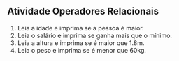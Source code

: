 ## Atividade Operadores Relacionais

1. Leia a idade e imprima se a pessoa é maior.
2. Leia o salário e imprima se ganha mais que o mínimo.
3. Leia a altura e imprima se é maior que 1.8m.
4. Leia o peso e imprima se é menor que 60kg.
